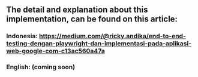 ## The detail and explanation about this implementation, can be found on this article:

### Indonesia: https://medium.com/@ricky.andika/end-to-end-testing-dengan-playwright-dan-implementasi-pada-aplikasi-web-google-com-c13ac560a47a

### English: (coming soon)